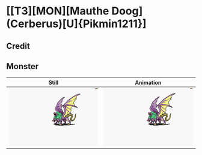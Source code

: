 # [\[T3\]\[MON\]\[Mauthe Doog\]\(Cerberus\)\[U\]{Pikmin1211}]

## Credit


	
## Monster

| Still | Animation |
| :---: | :-------: |
| ![Monster still](./Monster_000.png) | ![Monster animation](./Monster.gif) |
